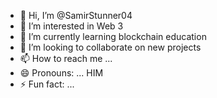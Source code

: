 - 👋 Hi, I’m @SamirStunner04
- 👀 I’m interested in Web 3
- 🌱 I’m currently learning blockchain education 
- 💞️ I’m looking to collaborate on new projects 
- 📫 How to reach me ...
- 😄 Pronouns: ... HIM
- ⚡ Fun fact: ...

<!---
SamirStunner04/SamirStunner04 is a ✨ special ✨ repository because its `README.md` (this file) appears on your GitHub profile.
You can click the Preview link to take a look at your changes.
--->
